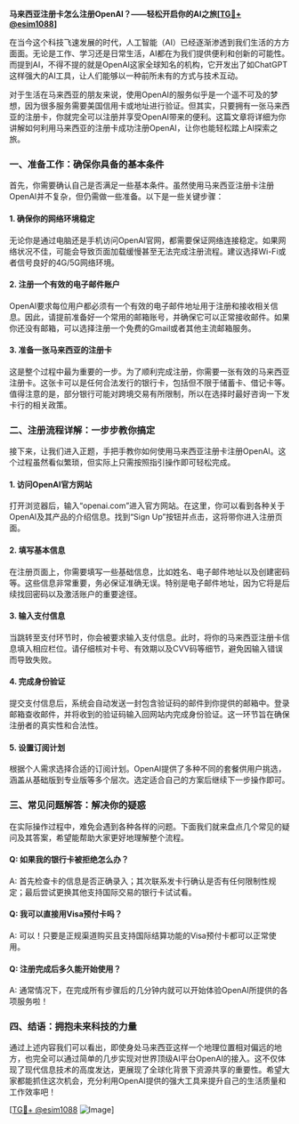 **马来西亚注册卡怎么注册OpenAI？——轻松开启你的AI之旅[[TG💪+ @esim1088](https://t.me/s/esim1088)]**

在当今这个科技飞速发展的时代，人工智能（AI）已经逐渐渗透到我们生活的方方面面。无论是工作、学习还是日常生活，AI都在为我们提供便利和创新的可能性。而提到AI，不得不提的就是OpenAI这家全球知名的机构，它开发出了如ChatGPT这样强大的AI工具，让人们能够以一种前所未有的方式与技术互动。

对于生活在马来西亚的朋友来说，使用OpenAI的服务似乎是一个遥不可及的梦想，因为很多服务需要美国信用卡或地址进行验证。但其实，只要拥有一张马来西亚的注册卡，你就完全可以注册并享受OpenAI带来的便利。这篇文章将详细为你讲解如何利用马来西亚的注册卡成功注册OpenAI，让你也能轻松踏上AI探索之旅。

### 一、准备工作：确保你具备的基本条件

首先，你需要确认自己是否满足一些基本条件。虽然使用马来西亚注册卡注册OpenAI并不复杂，但仍需做一些准备。以下是一些关键步骤：

#### 1. 确保你的网络环境稳定
无论你是通过电脑还是手机访问OpenAI官网，都需要保证网络连接稳定。如果网络状况不佳，可能会导致页面加载缓慢甚至无法完成注册流程。建议选择Wi-Fi或者信号良好的4G/5G网络环境。

#### 2. 注册一个有效的电子邮件账户
OpenAI要求每位用户都必须有一个有效的电子邮件地址用于注册和接收相关信息。因此，请提前准备好一个常用的邮箱账号，并确保它可以正常接收邮件。如果你还没有邮箱，可以选择注册一个免费的Gmail或者其他主流邮箱服务。

#### 3. 准备一张马来西亚的注册卡
这是整个过程中最为重要的一步。为了顺利完成注册，你需要一张有效的马来西亚注册卡。这张卡可以是任何合法发行的银行卡，包括但不限于储蓄卡、借记卡等。值得注意的是，部分银行可能对跨境交易有所限制，所以在选择时最好咨询一下发卡行的相关政策。

### 二、注册流程详解：一步步教你搞定

接下来，让我们进入正题，手把手教你如何使用马来西亚注册卡注册OpenAI。这个过程虽然看似繁琐，但实际上只需按照指引操作即可轻松完成。

#### 1. 访问OpenAI官方网站
打开浏览器后，输入“openai.com”进入官方网站。在这里，你可以看到各种关于OpenAI及其产品的介绍信息。找到“Sign Up”按钮并点击，这将带你进入注册页面。

#### 2. 填写基本信息
在注册页面上，你需要填写一些基础信息，比如姓名、电子邮件地址以及创建密码等。这些信息非常重要，务必保证准确无误。特别是电子邮件地址，因为它将是后续找回密码以及激活账户的重要途径。

#### 3. 输入支付信息
当跳转至支付环节时，你会被要求输入支付信息。此时，将你的马来西亚注册卡信息填入相应栏位。请仔细核对卡号、有效期以及CVV码等细节，避免因输入错误而导致失败。

#### 4. 完成身份验证
提交支付信息后，系统会自动发送一封包含验证码的邮件到你提供的邮箱中。登录邮箱查收邮件，并将收到的验证码输入回网站内完成身份验证。这一环节旨在确保注册者的真实性和合法性。

#### 5. 设置订阅计划
根据个人需求选择合适的订阅计划。OpenAI提供了多种不同的套餐供用户挑选，涵盖从基础版到专业版等多个层次。选定适合自己的方案后继续下一步操作即可。

### 三、常见问题解答：解决你的疑惑

在实际操作过程中，难免会遇到各种各样的问题。下面我们就来盘点几个常见的疑问及其答案，希望能帮助大家更好地理解整个流程。

#### Q: 如果我的银行卡被拒绝怎么办？
A: 首先检查卡的信息是否正确录入；其次联系发卡行确认是否有任何限制性规定；最后尝试更换其他支持国际交易的银行卡试试看。

#### Q: 我可以直接用Visa预付卡吗？
A: 可以！只要是正规渠道购买且支持国际结算功能的Visa预付卡都可以正常使用。

#### Q: 注册完成后多久能开始使用？
A: 通常情况下，在完成所有步骤后的几分钟内就可以开始体验OpenAI所提供的各项服务啦！

### 四、结语：拥抱未来科技的力量

通过上述内容我们可以看出，即使身处马来西亚这样一个地理位置相对偏远的地方，也完全可以通过简单的几步实现对世界顶级AI平台OpenAI的接入。这不仅体现了现代信息技术的高度发达，更展现了全球化背景下资源共享的重要性。希望大家都能抓住这次机会，充分利用OpenAI提供的强大工具来提升自己的生活质量和工作效率吧！

[[TG💪+ @esim1088](https://t.me/s/esim1088) ![Image](https://i.postimg.cc/4NQfJmqS/Snipaste-2025-05-13-00-14-12.png)]